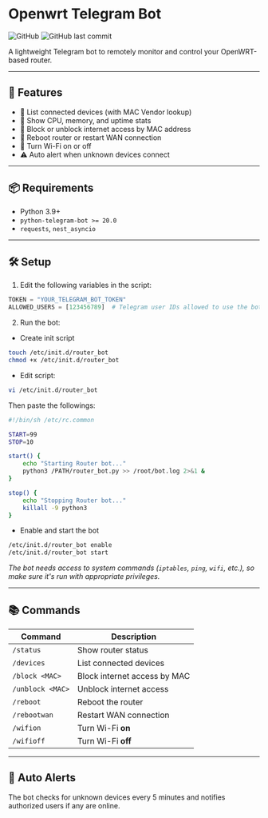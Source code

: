 # Openwrt Telegram Bot

![GitHub](https://img.shields.io/badge/license-MIT-blue.svg) ![GitHub last commit](https://img.shields.io/github/last-commit/hhai93/Openwrt_Telegram_Bot)

A lightweight Telegram bot to remotely monitor and control your OpenWRT-based router.

---

## 🚀 Features

- 📡 List connected devices (with MAC Vendor lookup)
- 🧠 Show CPU, memory, and uptime stats
- 🚫 Block or unblock internet access by MAC address
- 🔁 Reboot router or restart WAN connection
- 📶 Turn Wi-Fi on or off
- ⚠️ Auto alert when unknown devices connect

---

## 📦 Requirements

- Python 3.9+
- `python-telegram-bot >= 20.0`
- `requests`, `nest_asyncio`
---
## 🛠️ Setup

1. Edit the following variables in the script:
```python
TOKEN = "YOUR_TELEGRAM_BOT_TOKEN"
ALLOWED_USERS = [123456789]  # Telegram user IDs allowed to use the bot
```

2. Run the bot:
-  Create init script
```bash
touch /etc/init.d/router_bot
chmod +x /etc/init.d/router_bot
```
- Edit script:
```bash
vi /etc/init.d/router_bot
```
Then paste the followings:
```bash
#!/bin/sh /etc/rc.common

START=99
STOP=10

start() {
    echo "Starting Router bot..."
    python3 /PATH/router_bot.py >> /root/bot.log 2>&1 &
}

stop() {
    echo "Stopping Router bot..."
    killall -9 python3
}
```
- Enable and start the bot
```bash
/etc/init.d/router_bot enable
/etc/init.d/router_bot start
```

*The bot needs access to system commands (`iptables`, `ping`, `wifi`, etc.), so make sure it's run with appropriate privileges.*

---

## 📚 Commands

| Command        | Description                              |
|----------------|------------------------------------------|
| `/status`      | Show router status                       |
| `/devices`     | List connected devices                   |
| `/block <MAC>` | Block internet access by MAC             |
| `/unblock <MAC>` | Unblock internet access                |
| `/reboot`      | Reboot the router                        |
| `/rebootwan`   | Restart WAN connection                   |
| `/wifion`      | Turn Wi-Fi **on**                        |
| `/wifioff`     | Turn Wi-Fi **off**                       |

---

## 📢 Auto Alerts

The bot checks for unknown devices every 5 minutes and notifies authorized users if any are online.

